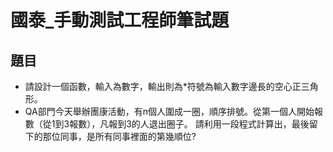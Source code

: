 # 國泰_手動測試工程師筆試題

## 題目
- 請設計一個函數，輸入為數字，輸出則為*符號為輸入數字邊長的空心正三角形。
- QA部門今天舉辦團康活動，有n個人圍成一圈，順序排號。從第一個人開始報數（從1到3報數），凡報到3的人退出圈子。
請利用一段程式計算出，最後留下的那位同事，是所有同事裡面的第幾順位?

